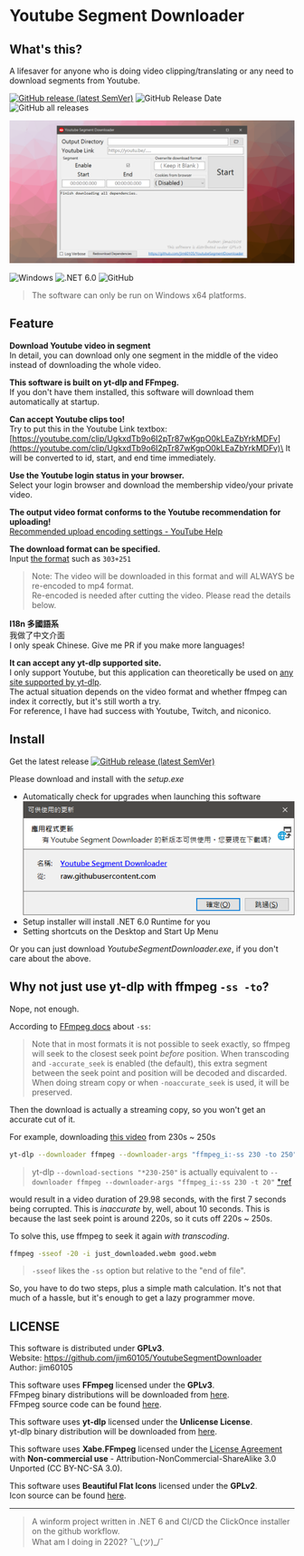 # Youtube Segment Downloader

## What's this?

A lifesaver for anyone who is doing video clipping/translating or any need to download segments from Youtube.

[![GitHub release (latest SemVer)](https://img.shields.io/github/v/release/jim60105/YoutubeSegmentDownloader?style=for-the-badge)](https://github.com/jim60105/YoutubeSegmentDownloader/releases/latest)
![GitHub Release Date](https://img.shields.io/github/release-date/jim60105/YoutubeSegmentDownloader?style=for-the-badge)
![GitHub all releases](https://img.shields.io/github/downloads/jim60105/YoutubeSegmentDownloader/total?style=for-the-badge)

![Preview](assets/preview.png)

![Windows](https://img.shields.io/static/v1?style=for-the-badge&message=WinForm&color=0078D6&logo=Windows&logoColor=FFFFFF&label=)
![.NET 6.0](https://img.shields.io/static/v1?style=for-the-badge&message=.NET+6.0&color=512BD4&logo=.NET&logoColor=FFFFFF&label=)
![GitHub](https://img.shields.io/github/license/jim60105/YoutubeSegmentDownloader?style=for-the-badge)
> The software can only be run on Windows x64 platforms.

## Feature

**Download Youtube video in segment**\
In detail, you can download only one segment in the middle of the video instead of downloading the whole video.

**This software is built on yt-dlp and FFmpeg.**\
If you don't have them installed, this software will download them automatically at startup.

**Can accept Youtube clips too!**\
Try to put this in the Youtube Link textbox: [https://youtube.com/clip/UgkxdTb9o6I2pTr87wKgpO0kLEaZbYrkMDFv](https://youtube.com/clip/UgkxdTb9o6I2pTr87wKgpO0kLEaZbYrkMDFv)\
It will be converted to id, start, and end time immediately.

**Use the Youtube login status in your browser.**\
Select your login browser and download the membership video/your private video.

**The output video format conforms to the Youtube recommendation for uploading!**\
[Recommended upload encoding settings - YouTube Help](https://support.google.com/youtube/answer/1722171/)

**The download format can be specified.**\
Input [the format](https://github.com/yt-dlp/yt-dlp#format-selection) such as `303+251`
> Note: The video will be downloaded in this format and will ALWAYS be re-encoded to mp4 format.\
> Re-encoded is needed after cutting the video. Please read the details below.

**I18n 多國語系**\
我做了中文介面\
I only speak Chinese. Give me PR if you make more languages!

**It can accept any yt-dlp supported site.**\
I only support Youtube, but this application can theoretically be used on [any site supported by yt-dlp](https://github.com/yt-dlp/yt-dlp/blob/master/supportedsites.md).\
The actual situation depends on the video format and whether ffmpeg can index it correctly, but it's still worth a try.\
For reference, I have had success with Youtube, Twitch, and niconico.

## Install

Get the latest release
[![GitHub release (latest SemVer)](https://img.shields.io/github/v/release/jim60105/YoutubeSegmentDownloader?style=for-the-badge)](https://github.com/jim60105/YoutubeSegmentDownloader/releases/latest)

Please download and install with the *setup.exe*

- Automatically check for upgrades when launching this software
  ![update](assets/update.png)
- Setup installer will install .NET 6.0 Runtime for you
- Setting shortcuts on the Desktop and Start Up Menu

Or you can just download *YoutubeSegmentDownloader.exe*, if you don't care about the above.

## Why not just use yt-dlp with ffmpeg `-ss -to`?

Nope, not enough.

According to [FFmpeg docs](https://ffmpeg.org/ffmpeg.html#toc-Main-options) about `-ss`:
> Note that in most formats it is not possible to seek exactly, so ffmpeg will seek to the closest seek point *before* position. When transcoding and `-accurate_seek` is enabled (the default), this extra segment between the seek point and position will be decoded and discarded. When doing stream copy or when `-noaccurate_seek` is used, it will be preserved.

Then the download is actually a streaming copy, so you won't get an accurate cut of it.

For example, downloading [this video](https://youtu.be/89kXyUCenD0) from 230s ~ 250s

```bash
yt-dlp --downloader ffmpeg --downloader-args "ffmpeg_i:-ss 230 -to 250" 89kXyUCenD0 
```
> yt-dlp `--download-sections "*230-250"` is actually equivalent to `--downloader ffmpeg --downloader-args "ffmpeg_i:-ss 230 -t 20"` [*ref](https://github.com/yt-dlp/yt-dlp/commit/5ec1b6b71689d2f0cbdcd2b6c4dd861fb2fcf911#diff-045340cd706a52a49d1614a44d092c244144486fdd4101f4b56ae644ac9fdd04R452-R455)

would result in a video duration of 29.98 seconds, with the first 7 seconds being corrupted. This is *inaccurate* by, well, about 10 seconds. This is because the last seek point is around 220s, so it cuts off 220s ~ 250s.

To solve this, use ffmpeg to seek it again *with transcoding*.

```bash
ffmpeg -sseof -20 -i just_downloaded.webm good.webm
```

> `-sseof` likes the `-ss` option but relative to the "end of file".

So, you have to do two steps, plus a simple math calculation. It's not that much of a hassle, but it's enough to get a lazy programmer move.

## LICENSE

This software is distributed under **GPLv3**.\
Website: <https://github.com/jim60105/YoutubeSegmentDownloader>\
Author: jim60105

This software uses **FFmpeg** licensed under the **GPLv3**.\
FFmpeg binary distributions will be downloaded from [here](https://github.com/yt-dlp/FFmpeg-Builds/releases/latest).\
FFmpeg source code can be found [here](https://github.com/FFmpeg/FFmpeg/commit/390d6853d0).

This software uses **yt-dlp** licensed under the **Unlicense License**.\
yt-dlp binary distribution will be downloaded from [here](https://github.com/yt-dlp/yt-dlp/releases/latest).

This software uses **Xabe.FFmpeg** licensed under the [License Agreement](https://ffmpeg.xabe.net/license.html) with **Non-commercial use** - Attribution-NonCommercial-ShareAlike 3.0 Unported (CC BY-NC-SA 3.0).

This software uses **Beautiful Flat Icons** licensed under the **GPLv2**.\
Icon source can be found [here](https://www.elegantthemes.com/blog/freebie-of-the-week/beautiful-flat-icons-for-free).

---

> A winform project written in .NET 6 and CI/CD the ClickOnce installer on the github workflow.\
> What am I doing in 2202? ¯\\\_(ツ)_/¯
